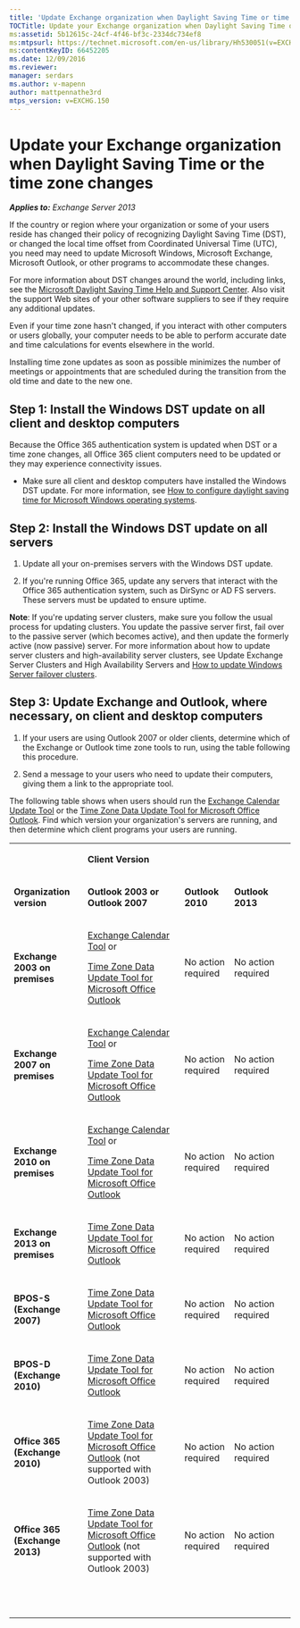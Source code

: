 ```yaml
---
title: 'Update Exchange organization when Daylight Saving Time or time zone changes'
TOCTitle: Update your Exchange organization when Daylight Saving Time or the time zone changes
ms:assetid: 5b12615c-24cf-4f46-bf3c-2334dc734ef8
ms:mtpsurl: https://technet.microsoft.com/en-us/library/Hh530051(v=EXCHG.150)
ms:contentKeyID: 66452205
ms.date: 12/09/2016
ms.reviewer:
manager: serdars
ms.author: v-mapenn
author: mattpennathe3rd
mtps_version: v=EXCHG.150
---
```


# Update your Exchange organization when Daylight Saving Time or the time zone changes

_**Applies to:** Exchange Server 2013_

If the country or region where your organization or some of your users reside has changed their policy of recognizing Daylight Saving Time (DST), or changed the local time offset from Coordinated Universal Time (UTC), you need may need to update Microsoft Windows, Microsoft Exchange, Microsoft Outlook, or other programs to accommodate these changes.

For more information about DST changes around the world, including links, see the [Microsoft Daylight Saving Time Help and Support Center](https://go.microsoft.com/fwlink/p/?linkid=99640). Also visit the support Web sites of your other software suppliers to see if they require any additional updates.

Even if your time zone hasn't changed, if you interact with other computers or users globally, your computer needs to be able to perform accurate date and time calculations for events elsewhere in the world.

Installing time zone updates as soon as possible minimizes the number of meetings or appointments that are scheduled during the transition from the old time and date to the new one.

## Step 1: Install the Windows DST update on all client and desktop computers

Because the Office 365 authentication system is updated when DST or a time zone changes, all Office 365 client computers need to be updated or they may experience connectivity issues.

  - Make sure all client and desktop computers have installed the Windows DST update. For more information, see [How to configure daylight saving time for Microsoft Windows operating systems](https://go.microsoft.com/fwlink/p/?linkid=3052&kbid=914387).

## Step 2: Install the Windows DST update on all servers

1. Update all your on-premises servers with the Windows DST update.

2. If you're running Office 365, update any servers that interact with the Office 365 authentication system, such as DirSync or AD FS servers. These servers must be updated to ensure uptime.

**Note**: If you're updating server clusters, make sure you follow the usual process for updating clusters. You update the passive server first, fail over to the passive server (which becomes active), and then update the formerly active (now passive) server. For more information about how to update server clusters and high-availability server clusters, see Update Exchange Server Clusters and High Availability Servers and [How to update Windows Server failover clusters](https://support.microsoft.com/en-us/kb/174799).

## Step 3: Update Exchange and Outlook, where necessary, on client and desktop computers

1. If your users are using Outlook 2007 or older clients, determine which of the Exchange or Outlook time zone tools to run, using the table following this procedure.

2. Send a message to your users who need to update their computers, giving them a link to the appropriate tool.

The following table shows when users should run the [Exchange Calendar Update Tool](https://go.microsoft.com/fwlink/p/?linkid=3052&kbid=930879) or the [Time Zone Data Update Tool for Microsoft Office Outlook](https://go.microsoft.com/fwlink/p/?linkid=3052&kbid=931667). Find which version your organization's servers are running, and then determine which client programs your users are running.

<table summary="table">
<tbody>
<tr>
 <td> <p></p> </td>
 <td> <p> <strong>Client Version</strong> </p> </td>
 <td><p>&nbsp;</p></td>
 <td><p>&nbsp;</p></td>
 </tr>
<tr>
 <td> <p> <strong>Organization version</strong> </p> </td>
 <td> <p> <strong>Outlook 2003 or Outlook 2007</strong> </p> </td>
 <td> <p> <strong>Outlook 2010</strong> </p> </td>
 <td> <p> <strong>Outlook 2013</strong> </p> </td>
 <td><p>&nbsp;</p></td>
 </tr>
<tr>
 <td> <p> <strong>Exchange 2003 on premises</strong> </p> </td>
 <td> <p> <a href="http://go.microsoft.com/fwlink/p/?linkid=3052&amp;kbid=930879">Exchange Calendar Tool</a> or</p> <p> <a href="http://go.microsoft.com/fwlink/p/?linkid=3052&amp;kbid=931667">Time Zone Data Update Tool for Microsoft Office Outlook</a> </p> </td>
 <td> <p>No action required</p> </td>
 <td> <p>No action required</p> </td>
 <td><p>&nbsp;</p></td>
 </tr>
<tr>
 <td> <p> <strong>Exchange 2007 on premises</strong> </p> </td>
 <td> <p> <a href="http://go.microsoft.com/fwlink/p/?linkid=3052&amp;kbid=930879">Exchange Calendar Tool</a> or</p> <p> <a href="http://go.microsoft.com/fwlink/p/?linkid=3052&amp;kbid=931667">Time Zone Data Update Tool for Microsoft Office Outlook</a> </p> </td>
 <td> <p>No action required</p> </td>
 <td> <p>No action required</p> </td>
 <td><p>&nbsp;</p></td>
 </tr>
<tr>
 <td> <p> <strong>Exchange 2010 on premises</strong> </p> </td>
 <td> <p> <a href="http://go.microsoft.com/fwlink/p/?linkid=3052&amp;kbid=930879">Exchange Calendar Tool</a> or</p> <p> <a href="http://go.microsoft.com/fwlink/p/?linkid=3052&amp;kbid=931667">Time Zone Data Update Tool for Microsoft Office Outlook</a> </p> </td>
 <td> <p>No action required</p> </td>
 <td> <p>No action required</p> </td>
 <td><p>&nbsp;</p></td>
 </tr>
<tr>
 <td> <p> <strong>Exchange 2013 on premises</strong> </p> </td>
 <td> <p> <a href="http://go.microsoft.com/fwlink/p/?linkid=3052&amp;kbid=931667">Time Zone Data Update Tool for Microsoft Office Outlook</a> </p> </td>
 <td> <p>No action required</p> </td>
 <td> <p>No action required</p> </td>
 <td><p>&nbsp;</p></td>
 </tr>
<tr>
 <td> <p> <strong>BPOS-S (Exchange 2007)</strong> </p> </td>
 <td> <p> <a href="http://go.microsoft.com/fwlink/p/?linkid=3052&amp;kbid=931667">Time Zone Data Update Tool for Microsoft Office Outlook</a> </p> </td>
 <td> <p>No action required</p> </td>
 <td> <p>No action required</p> </td>
 <td><p>&nbsp;</p></td>
 </tr>
<tr>
 <td> <p> <strong>BPOS-D (Exchange 2010)</strong> </p> </td>
 <td> <p> <a href="http://go.microsoft.com/fwlink/p/?linkid=3052&amp;kbid=931667">Time Zone Data Update Tool for Microsoft Office Outlook</a> </p> </td>
 <td> <p>No action required</p> </td>
 <td> <p>No action required</p> </td>
 <td><p>&nbsp;</p></td>
 </tr>
<tr>
 <td> <p> <strong>Office 365 (Exchange 2010)</strong> </p> </td>
 <td> <p> <a href="http://go.microsoft.com/fwlink/p/?linkid=3052&amp;kbid=931667">Time Zone Data Update Tool for Microsoft Office Outlook</a> (not supported with Outlook 2003)</p> </td>
 <td> <p>No action required</p> </td>
 <td> <p>No action required</p> </td>
 <td><p>&nbsp;</p></td>
 </tr>
<tr>
 <td> <p> <strong>Office 365 (Exchange 2013)</strong> </p> </td>
 <td> <p> <a href="http://go.microsoft.com/fwlink/p/?linkid=3052&amp;kbid=931667">Time Zone Data Update Tool for Microsoft Office Outlook</a> (not supported with Outlook 2003)</p> </td>
 <td> <p>No action required</p> </td>
 <td> <p>No action required</p> </td>
 <td><p>&nbsp;</p></td>
 </tr>
<tr>
 <td><p>&nbsp;</p></td>
 <td><p>&nbsp;</p></td>
 <td><p>&nbsp;</p></td>
 <td><p>&nbsp;</p></td>
 <td><p>&nbsp;</p></td>
 </tr>
 </tbody>
 </table>
